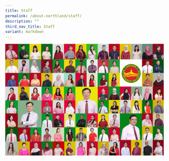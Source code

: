 ```yaml
---
title: Staff
permalink: /about-northland/staff/
description: ""
third_nav_title: Staff
variant: markdown
---
```

![](/images/WhatsApp_Image_2025_10_16_at_5_17_26_PM.jpg)